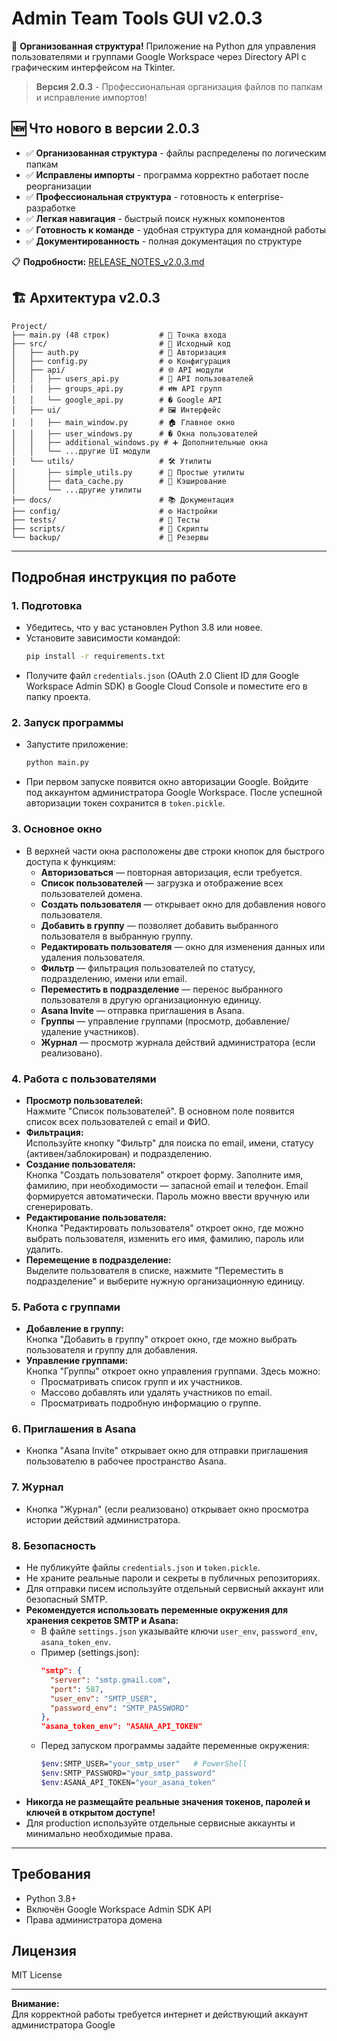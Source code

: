 # Admin Team Tools GUI v2.0.3

🎉 **Организованная структура!** Приложение на Python для управления пользователями и группами Google Workspace через Directory API с графическим интерфейсом на Tkinter.

> **Версия 2.0.3** - Профессиональная организация файлов по папкам и исправление импортов!

## 🆕 Что нового в версии 2.0.3

- ✅ **Организованная структура** - файлы распределены по логическим папкам
- ✅ **Исправлены импорты** - программа корректно работает после реорганизации
- ✅ **Профессиональная структура** - готовность к enterprise-разработке
- ✅ **Легкая навигация** - быстрый поиск нужных компонентов
- ✅ **Готовность к команде** - удобная структура для командной работы
- ✅ **Документированность** - полная документация по структуре

📋 **Подробности:** [RELEASE_NOTES_v2.0.3.md](docs/releases/RELEASE_NOTES_v2.0.3.md)

## 🏗️ Архитектура v2.0.3

```
Project/
├── main.py (48 строк)           # 🚀 Точка входа
├── src/                         # 📁 Исходный код
│   ├── auth.py                  # 🔐 Авторизация
│   ├── config.py                # ⚙️ Конфигурация  
│   ├── api/                     # 🌐 API модули
│   │   ├── users_api.py         # 👥 API пользователей
│   │   ├── groups_api.py        # 👪 API групп
│   │   └── google_api.py        # � Google API
│   ├── ui/                      # 🖼️ Интерфейс
│   │   ├── main_window.py       # 🏠 Главное окно
│   │   ├── user_windows.py      # � Окна пользователей
│   │   ├── additional_windows.py # ➕ Дополнительные окна
│   │   └── ...другие UI модули
│   └── utils/                   # 🛠️ Утилиты
│       ├── simple_utils.py      # 🔧 Простые утилиты
│       ├── data_cache.py        # 💾 Кэширование
│       └── ...другие утилиты
├── docs/                        # 📚 Документация
├── config/                      # ⚙️ Настройки
├── tests/                       # 🧪 Тесты
├── scripts/                     # 📜 Скрипты
└── backup/                      # 💾 Резервы
```

---

## Подробная инструкция по работе

### 1. Подготовка

- Убедитесь, что у вас установлен Python 3.8 или новее.
- Установите зависимости командой:
    ```sh
    pip install -r requirements.txt
    ```
- Получите файл `credentials.json` (OAuth 2.0 Client ID для Google Workspace Admin SDK) в Google Cloud Console и поместите его в папку проекта.

### 2. Запуск программы

- Запустите приложение:
    ```sh
    python main.py
    ```
- При первом запуске появится окно авторизации Google. Войдите под аккаунтом администратора Google Workspace. После успешной авторизации токен сохранится в `token.pickle`.

### 3. Основное окно

- В верхней части окна расположены две строки кнопок для быстрого доступа к функциям:
    - **Авторизоваться** — повторная авторизация, если требуется.
    - **Список пользователей** — загрузка и отображение всех пользователей домена.
    - **Создать пользователя** — открывает окно для добавления нового пользователя.
    - **Добавить в группу** — позволяет добавить выбранного пользователя в выбранную группу.
    - **Редактировать пользователя** — окно для изменения данных или удаления пользователя.
    - **Фильтр** — фильтрация пользователей по статусу, подразделению, имени или email.
    - **Переместить в подразделение** — перенос выбранного пользователя в другую организационную единицу.
    - **Asana Invite** — отправка приглашения в Asana.
    - **Группы** — управление группами (просмотр, добавление/удаление участников).
    - **Журнал** — просмотр журнала действий администратора (если реализовано).

### 4. Работа с пользователями

- **Просмотр пользователей:**  
  Нажмите "Список пользователей". В основном поле появится список всех пользователей с email и ФИО.
- **Фильтрация:**  
  Используйте кнопку "Фильтр" для поиска по email, имени, статусу (активен/заблокирован) и подразделению.
- **Создание пользователя:**  
  Кнопка "Создать пользователя" откроет форму. Заполните имя, фамилию, при необходимости — запасной email и телефон. Email формируется автоматически. Пароль можно ввести вручную или сгенерировать.
- **Редактирование пользователя:**  
  Кнопка "Редактировать пользователя" откроет окно, где можно выбрать пользователя, изменить его имя, фамилию, пароль или удалить.
- **Перемещение в подразделение:**  
  Выделите пользователя в списке, нажмите "Переместить в подразделение" и выберите нужную организационную единицу.

### 5. Работа с группами

- **Добавление в группу:**  
  Кнопка "Добавить в группу" откроет окно, где можно выбрать пользователя и группу для добавления.
- **Управление группами:**  
  Кнопка "Группы" откроет окно управления группами. Здесь можно:
    - Просматривать список групп и их участников.
    - Массово добавлять или удалять участников по email.
    - Просматривать подробную информацию о группе.

### 6. Приглашения в Asana

- Кнопка "Asana Invite" открывает окно для отправки приглашения пользователю в рабочее пространство Asana.

### 7. Журнал

- Кнопка "Журнал" (если реализовано) открывает окно просмотра истории действий администратора.

### 8. Безопасность

- Не публикуйте файлы `credentials.json` и `token.pickle`.
- Не храните реальные пароли и секреты в публичных репозиториях.
- Для отправки писем используйте отдельный сервисный аккаунт или безопасный SMTP.
- **Рекомендуется использовать переменные окружения для хранения секретов SMTP и Asana:**
  - В файле `settings.json` указывайте ключи `user_env`, `password_env`, `asana_token_env`.
  - Пример (settings.json):
    ```json
    "smtp": {
      "server": "smtp.gmail.com",
      "port": 587,
      "user_env": "SMTP_USER",
      "password_env": "SMTP_PASSWORD"
    },
    "asana_token_env": "ASANA_API_TOKEN"
    ```
  - Перед запуском программы задайте переменные окружения:
    ```sh
    $env:SMTP_USER="your_smtp_user"   # PowerShell
    $env:SMTP_PASSWORD="your_smtp_password"
    $env:ASANA_API_TOKEN="your_asana_token"
    ```
- **Никогда не размещайте реальные значения токенов, паролей и ключей в открытом доступе!**
- Для production используйте отдельные сервисные аккаунты и минимально необходимые права.

---

## Требования

- Python 3.8+
- Включён Google Workspace Admin SDK API
- Права администратора домена

## Лицензия

MIT License

---

**Внимание:**  
Для корректной работы требуется интернет и действующий аккаунт администратора Google
